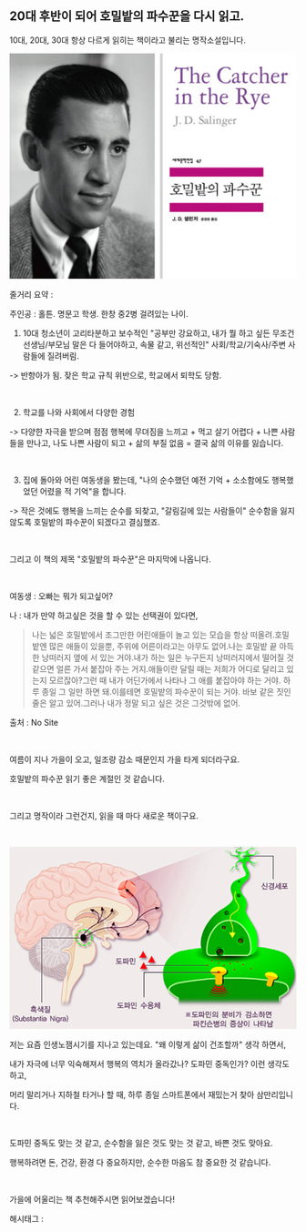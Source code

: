 ## 20대 후반이 되어 호밀밭의 파수꾼을 다시 읽고.

10대, 20대, 30대 항상 다르게 읽히는 책이라고 불리는 명작소설입니다.

![0](./asset/0.png)

줄거리 요약 : 

주인공 : 홀튼.  명문고 학생. 한창 중2병 걸려있는 나이.

1. 10대 청소년이 고리타분하고 보수적인 "공부만 강요하고, 내가 뭘 하고 싶든 무조건 선생님/부모님 말은 다 들어야하고, 속물 같고, 위선적인" 사회/학교/기숙사/주변 사람들에 질려버림. 

-> 반항아가 됨. 잦은 학교 규칙 위반으로, 학교에서 퇴학도 당함.

​

2. 학교를 나와 사회에서 다양한 경험

-> 다양한 자극을 받으며 점점 행복에 무뎌짐을 느끼고 + 먹고 살기 어렵다 + 나쁜 사람들을 만나고, 나도 나쁜 사람이 되고 + 삶의 부질 없음 = 결국 삶의 이유를 잃습니다.

​

3. 집에 돌아와 어린 여동생을 봤는데, "나의 순수했던 예전 기억 + 소소함에도 행복했었던 어렸을 적 기억"을 합니다.

-> 작은 것에도 행복을 느끼는 순수를 되찾고, "갈림길에 있는 사람들이" 순수함을 잃지 않도록 호밀밭의 파수꾼이 되겠다고 결심했죠.

​

그리고 이 책의 제목 "호밀밭의 파수꾼"은 마지막에 나옵니다.

​

여동생 : 오빠는 뭐가 되고싶어?

나 : 내가 만약 하고싶은 것을 할 수 있는 선택권이 있다면,

> 나는 넓은 호밀밭에서 조그만한 어린애들이 놀고 있는 모습을 항상 떠올려.호밀밭엔 많은 애들이 있을뿐, 주위에 어른이라고는 아무도 없어.​나는 호밀밭 끝 아득한 낭떠러지 옆에 서 있는 거야.내가 하는 일은 누구든지 낭떠러지에서 떨어질 것 같으면 얼른 가서 붙잡아 주는 거지.애들이란 달릴 때는 저희가 어디로 달리고 있는지 모르잖아?그런 때 내가 어딘가에서 나타나 그 애를 붙잡아야 하는 거야. 하루 종일 그 일만 하면 돼.​이를테면 호밀밭의 파수꾼이 되는 거야. 바보 같은 짓인 줄은 알고 있어.그러나 내가 정말 되고 싶은 것은 그것밖에 없어.

출처 : No Site

​

여름이 지나 가을이 오고, 일조량 감소 때문인지 가을 타게 되더라구요.

호밀밭의 파수꾼 읽기 좋은 계절인 것 같습니다.

​

그리고 명작이라 그런건지, 읽을 때 마다 새로운 책이구요.

​

![1](./asset/1.png)

저는 요즘 인생노잼시기를 지나고 있는데요. "왜 이렇게 삶이 건조할까" 생각 하면서,

내가 자극에 너무 익숙해져서 행복의 역치가 올라갔나? 도파민 중독인가? 이런 생각도 하고,

머리 말리거나 지하철 타거나 할 때, 하루 종일 스마트폰에서 재밌는거 찾아 삼만리입니다.

​

도파민 중독도 맞는 것 같고, 순수함을 잃은 것도 맞는 것 같고, 바쁜 것도 맞아요.

행복하려면 돈, 건강, 환경 다 중요하지만, 순수한 마음도 참 중요한 것 같습니다.

​

가을에 어울리는 책 추천해주시면 읽어보겠습니다!

 해시태그 : 